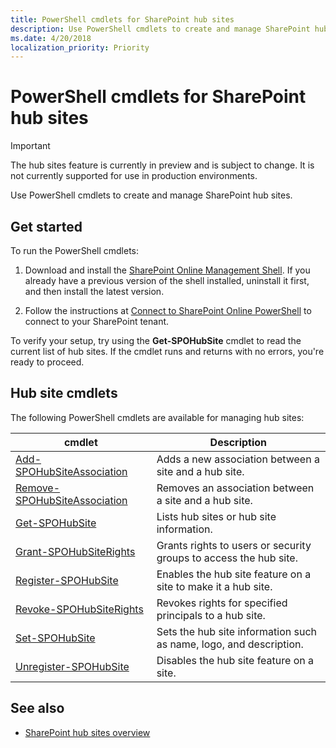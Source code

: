 ```yaml
---
title: PowerShell cmdlets for SharePoint hub sites
description: Use PowerShell cmdlets to create and manage SharePoint hub sites.
ms.date: 4/20/2018
localization_priority: Priority
---
```


# PowerShell cmdlets for SharePoint hub sites

> [!IMPORTANT]
> The hub sites feature is currently in preview and is subject to change. It is not currently supported for use in production environments. 

Use PowerShell cmdlets to create and manage SharePoint hub sites.

## Get started

To run the PowerShell cmdlets:

1. Download and install the [SharePoint Online Management Shell](https://www.microsoft.com/en-us/download/details.aspx?id=35588). If you already have a previous version of the shell installed, uninstall it first, and then install the latest version. 

2. Follow the instructions at [Connect to SharePoint Online PowerShell](https://technet.microsoft.com/en-us/library/fp161372.aspx) to connect to your SharePoint tenant.

To verify your setup, try using the **Get-SPOHubSite** cmdlet to read the current list of hub sites. If the cmdlet runs and returns with no errors, you're ready to proceed.

## Hub site cmdlets

The following PowerShell cmdlets are available for managing hub sites:

|cmdlet|Description|
|------|-----------|
|[Add-SPOHubSiteAssociation](https://docs.microsoft.com/en-us/powershell/module/sharepoint-online/add-spohubsiteassociation?view=sharepoint-ps)|Adds a new association between a site and a hub site.|
|[Remove-SPOHubSiteAssociation](https://docs.microsoft.com/en-us/powershell/module/sharepoint-online/remove-spohubsiteassociation?view=sharepoint-ps)|Removes an association between a site and a hub site.|
|[Get-SPOHubSite](https://docs.microsoft.com/en-us/powershell/module/sharepoint-online/get-spohubsite?view=sharepoint-ps)|Lists hub sites or hub site information.|
|[Grant-SPOHubSiteRights](https://docs.microsoft.com/en-us/powershell/module/sharepoint-online/grant-spohubsiterights?view=sharepoint-ps)|Grants rights to users or security groups to access the hub site.|
|[Register-SPOHubSite](https://docs.microsoft.com/en-us/powershell/module/sharepoint-online/register-spohubsite?view=sharepoint-ps)|Enables the hub site feature on a site to make it a hub site.|
|[Revoke-SPOHubSiteRights](https://docs.microsoft.com/en-us/powershell/module/sharepoint-online/revoke-spohubsiterights?view=sharepoint-ps)|Revokes rights for specified principals to a hub site.|
|[Set-SPOHubSite](https://docs.microsoft.com/en-us/powershell/module/sharepoint-online/set-spohubsite?view=sharepoint-ps)|Sets the hub site information such as name, logo, and description.|
|[Unregister-SPOHubSite](https://docs.microsoft.com/en-us/powershell/module/sharepoint-online/unregister-spohubsite?view=sharepoint-ps)|Disables the hub site feature on a site.|

## See also

- [SharePoint hub sites overview](hub-site-overview.md)
